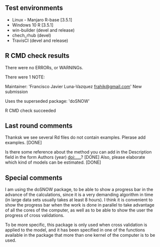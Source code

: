 ## Test environments

* Linux - Manjaro R-base [3.5.1]
* Windows 10 R [3.5.1]
* win-builder (devel and release)
* chech_rhub (devel)
* TravisCI (devel and release)

## R CMD check results

There were no ERRORs, or WARNINGs.

There were 1 NOTE:

Maintainer: 'Francisco Javier Luna-Vazquez <frahik@gmail.com>'
New submission

Uses the superseded package: 'doSNOW'

R CMD check succeeded

## Last round comments

Thanksk we see several Rd files do not contain examples. Plerase add 
examples. [DONE]

Is there some reference about the method you can add in the Description 
field in the form Authors (year) <doi:.....>?  [DONE]
Also, please elaborate which kind of models can be estimated. [DONE]

## Special comments
I am using the doSNOW package, to be able to show a progress bar in the advance of the calculations, since it is a very demanding algorithm in time (in large data sets usually takes at least 8 hours). I think it is convenient to show the progress bar when the work is done in parallel to take advantage of all the cores of the computer, as well as to be able to show the user the progress of cross validations.

To be more specific, this package is only used when cross validation is applied to the model, and it has been specified in one of the functions available in the package that more than one kernel of the computer is to be used.
